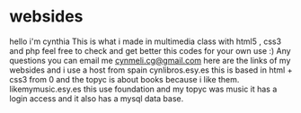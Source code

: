 # websides
hello i'm cynthia 
This is what i made in multimedia class with html5 , css3 and php feel free to check and get better this codes for your own use :)
Any questions you can email me cynmeli.cg@gmail.com
here are the links of my websides and i use a host from spain
cynlibros.esy.es this is based in html + css3 from 0 and the topyc is about books because i like them.
likemymusic.esy.es this use foundation and my topyc was music it has a login access and it also has a mysql data base.


